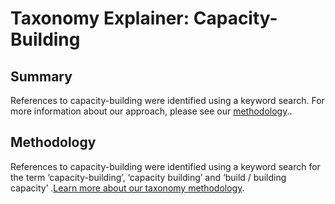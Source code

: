 # Taxonomy Explainer: Capacity-Building

## Summary

References to capacity-building were identified using a keyword search. For more information about our approach, please see our [methodology](../README.md)..

## Methodology

References to capacity-building were identified using a keyword search for the term ‘capacity-building’, ‘capacity building’ and ‘build / building capacity’ .[Learn more about our taxonomy methodology](../README.md).
